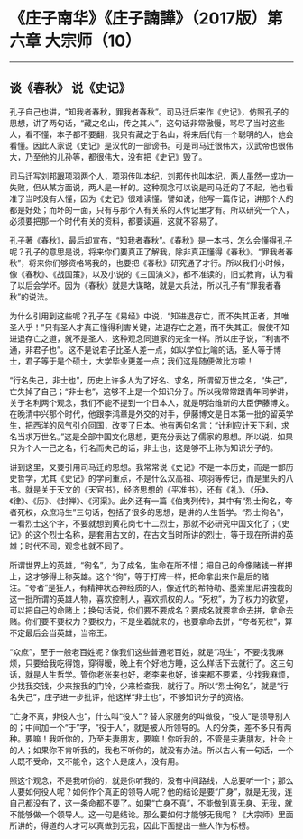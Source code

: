 # 《庄子南华》《庄子諵譁》（2017版）第六章 大宗师（10）

------

## 谈《春秋》 说《史记》

孔子自己也讲，“知我者春秋，罪我者春秋”。司马迁后来作《史记》，仿照孔子的思想，讲了两句话，“藏之名山，传之其人”，这句话非常傲慢，骂尽了当时这些人，看不懂，本子都不要翻，我只有藏之于名山，将来后代有一个聪明的人，他会看懂。因此人家说《史记》是汉代的一部谤书。可是司马迁很伟大，汉武帝也很伟大，乃至他的儿孙等，都很伟大，没有把《史记》毁了。

司马迁写刘邦跟项羽两个人，项羽传叫本纪，刘邦传也叫本纪，两人虽然一成功一失败，但从某方面说，两人是一样的。这种观念可以说是司马迁的了不起，他也看准了当时没有人懂，因为《史记》很难读懂。譬如说，他写一篇传记，讲那个人的都是好处；而坏的一面，只有与那个人有关系的人传记里才有。所以研究一个人，必须要把那一个时代有关的资料，都要读遍，这就不容易了。

孔子著《春秋》，最后却宣布，“知我者春秋”。《春秋》是一本书，怎么会懂得孔子呢？孔子的意思是说，将来你们要真正了解我，除非真正懂得《春秋》。“罪我者春秋”，将来你们够资格骂我的，也要把《春秋》研究通了才行。所以我们小时候，像《春秋》、《战国策》，以及小说的《三国演义》，都不准读的，旧式教育，认为看了以后会学坏。因为《春秋》就是大谋略，就是大兵法，所以孔子有“罪我者春秋”的说法。

为什么引用到这些呢？孔子在《易经》中说，“知进退存亡，而不失其正者，其唯圣人乎！”只有圣人才真正懂得利害关键，进退存亡之道，而不失其正。假使不知进退存亡之道，就不是圣人，这种观念同道家的完全一样。所以庄子说，“利害不通，非君子也”。这不是说君子比圣人差一点，如以学位比喻的话，圣人等于博士，君子等于是个硕士，大学毕业更差一点；我们这是随便做比方啦！

“行名失己，非士也”，历史上许多人为了好名、求名，所谓留万世之名，“失己”，亡失掉了自己；“非士也”，这够不上是一个知识分子。所以我常常跟青年同学讲，关于名利两个观念，我们不能不提到一个日本人，就是明治维新的大臣伊藤博文。在晚清中兴那个时代，他跟李鸿章是外交的对手，伊藤博文是日本第一批的留英学生，把西洋的风气引介回国，改变了日本。他有两句名言：“计利应计天下利，求名当求万世名。”这是全部中国文化思想，更充分表达了儒家的思想。所以说，如果只为个人一己之名，行名而失己的话，非士也，这是够不上称为知识分子的。

讲到这里，又要引用司马迁的思想。我常常说《史记》不是一本历史，而是一部历史哲学，尤其《史记》的学问重点，不是什么汉高祖、项羽等传记，而是里头的八书。就是关于天文的《天官书》，经济思想的《平准书》，还有《礼》、《乐》、《律》、《历》、《封禅》、《河渠》。此外还有一篇《伯夷列传》，其中有“烈士徇名，夸者死权，众庶冯生”三句话，包括了很多的思想，是讲的人生哲学。“烈士徇名”，一看烈士这个字，不要就想到黄花岗七十二烈士，那就不必研究中国文化了；《史记》的这个烈士名称，是套用古文的，在古文当时所讲的烈士，等于现在所讲的英雄；时代不同，观念也就不同了。

所谓世界上的英雄，“徇名”，为了成名，生命在所不惜；把自己的命像赌钱一样押上，这才够得上称英雄。这个“徇”，等于打牌一样，把命拿出来作最后的赌注。“夸者”是狂人，有精神状态神经质的人，像近代的希特勒、墨索里尼讲独裁的这一批所谓的英雄人物，喜欢控制人，喜欢抓权的人。“死权”，为了权力的欲望，可以把自己的命赌上；换句话说，你们要不要成名？要成名就要拿命去拼，拿命去赌。你们要不要权力？要权力，不是坐着就来的，也要拿命去拼，“夸者死权”，算不定最后会当英雄，当帝王。

“众庶”，至于一般老百姓呢？像我们这些普通老百姓，就是“冯生”，不要找我麻烦，只要给我吃得饱，穿得暧，晚上有个好地方睡，这么样活下去就行了。这三句话，就是人生哲学。管你老张来也好，老李来也好，谁来都不要紧，少找我麻烦，少找我交钱，少来按我的门铃，少来检查我，就行了。所以“烈士徇名”，就是“行名失己”，庄子进一步批评，他这样“非士也”，不够知识分子的资格。

“亡身不真，非役人也”，什么叫“役人”？替人家服务的叫做役，“役人”是领导别人的；中间加一个“于”字，“役于人”，就是被人所领导的。人的分类，差不多只有两种。要嘛！我听你的，乃至夫妻朋友，要嘛！你听我的，不管是夫妻朋友，社会上的人；如果你不肯听我的，我也不听你的，就没有办法。所以古人有一句话，一个人既不受命，又不能令，这个人是废人，没有用。

照这个观念，不是我听你的，就是你听我的，没有中间路线，人总要听一个；那么人要如何役人呢？如何作个真正的领导人呢？他的结论是要“广身”，就是无我，连自己都没有了，这一条命都不要了。如果“亡身不真”，不能做到真无身、无我，就不能够做一个领导人。这一句是结论。那么要如何才能够无我呢？《大宗师》里面所讲的，得道的人才可以真做到无我，因此下面提出一些人作为标榜。